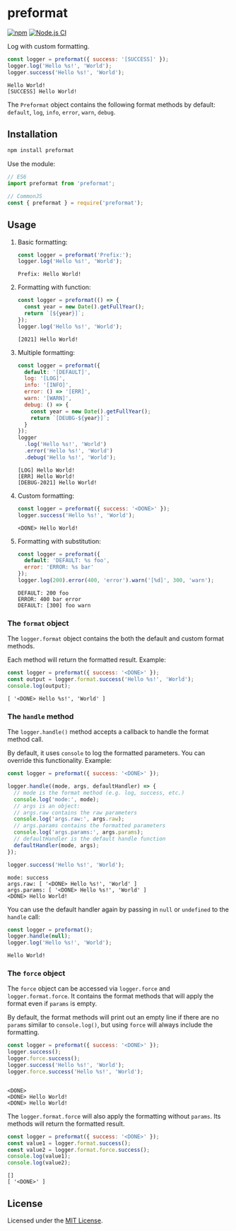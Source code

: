 # preformat

[![npm](https://img.shields.io/npm/v/preformat.svg)](https://www.npmjs.com/package/preformat)
[![Node.js CI](https://github.com/Arnesfield/preformat/workflows/Node.js%20CI/badge.svg)](https://github.com/Arnesfield/preformat/actions?query=workflow%3A"Node.js+CI")

Log with custom formatting.

```javascript
const logger = preformat({ success: '[SUCCESS]' });
logger.log('Hello %s!', 'World');
logger.success('Hello %s!', 'World');
```

```text
Hello World!
[SUCCESS] Hello World!
```

The `Preformat` object contains the following format methods by default: `default`, `log`, `info`, `error`, `warn`, `debug`.

## Installation

```sh
npm install preformat
```

Use the module:

```javascript
// ES6
import preformat from 'preformat';

// CommonJS
const { preformat } = require('preformat');
```

## Usage

1. Basic formatting:

   ```javascript
   const logger = preformat('Prefix:');
   logger.log('Hello %s!', 'World');
   ```

   ```text
   Prefix: Hello World!
   ```

2. Formatting with function:

   ```javascript
   const logger = preformat(() => {
     const year = new Date().getFullYear();
     return `[${year}]`;
   });
   logger.log('Hello %s!', 'World');
   ```

   ```text
   [2021] Hello World!
   ```

3. Multiple formatting:

   ```javascript
   const logger = preformat({
     default: '[DEFAULT]',
     log: '[LOG]',
     info: '[INFO]',
     error: () => '[ERR]',
     warn: '[WARN]',
     debug: () => {
       const year = new Date().getFullYear();
       return `[DEUBG-${year}]`;
     }
   });
   logger
     .log('Hello %s!', 'World')
     .error('Hello %s!', 'World')
     .debug('Hello %s!', 'World');
   ```

   ```text
   [LOG] Hello World!
   [ERR] Hello World!
   [DEBUG-2021] Hello World!
   ```

4. Custom formatting:

   ```javascript
   const logger = preformat({ success: '<DONE>' });
   logger.success('Hello %s!', 'World');
   ```

   ```text
   <DONE> Hello World!
   ```

5. Formatting with substitution:

   ```javascript
   const logger = preformat({
     default: 'DEFAULT: %s foo',
     error: 'ERROR: %s bar'
   });
   logger.log(200).error(400, 'error').warn('[%d]', 300, 'warn');
   ```

   ```text
   DEFAULT: 200 foo
   ERROR: 400 bar error
   DEFAULT: [300] foo warn
   ```

### The `format` object

The `logger.format` object contains the both the default and custom format methods.

Each method will return the formatted result. Example:

```javascript
const logger = preformat({ success: '<DONE>' });
const output = logger.format.success('Hello %s!', 'World');
console.log(output);
```

```text
[ '<DONE> Hello %s!', 'World' ]
```

### The `handle` method

The `logger.handle()` method accepts a callback to handle the format method call.

By default, it uses `console` to log the formatted parameters. You can override this functionality. Example:

```javascript
const logger = preformat({ success: '<DONE>' });

logger.handle((mode, args, defaultHandler) => {
  // mode is the format method (e.g. log, success, etc.)
  console.log('mode:', mode);
  // args is an object:
  // args.raw contains the raw parameters
  console.log('args.raw:', args.raw);
  // args.params contains the formatted parameters
  console.log('args.params:', args.params);
  // defaultHandler is the default handle function
  defaultHandler(mode, args);
});

logger.success('Hello %s!', 'World');
```

```text
mode: success
args.raw: [ '<DONE> Hello %s!', 'World' ]
args.params: [ '<DONE> Hello %s!', 'World' ]
<DONE> Hello World!
```

You can use the default handler again by passing in `null` or `undefined` to the `handle` call:

```javascript
const logger = preformat();
logger.handle(null);
logger.log('Hello %s!', 'World');
```

```text
Hello World!
```

### The `force` object

The `force` object can be accessed via `logger.force` and `logger.format.force`. It contains the format methods that will apply the format even if `params` is empty.

By default, the format methods will print out an empty line if there are no `params` similar to `console.log()`, but using `force` will always include the formatting.

```javascript
const logger = preformat({ success: '<DONE>' });
logger.success();
logger.force.success();
logger.success('Hello %s!', 'World');
logger.force.success('Hello %s!', 'World');
```

```text

<DONE>
<DONE> Hello World!
<DONE> Hello World!
```

The `logger.format.force` will also apply the formatting without `params`. Its methods will return the formatted result.

```javascript
const logger = preformat({ success: '<DONE>' });
const value1 = logger.format.success();
const value2 = logger.format.force.success();
console.log(value1);
console.log(value2);
```

```text
[]
[ '<DONE>' ]
```

## License

Licensed under the [MIT License](LICENSE).
